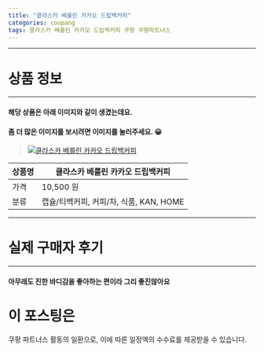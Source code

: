 ```yaml
---
title: "클라스카 베를린 카카오 드립백커피"
categories: coupang
tags: 클라스카 베를린 카카오 드립백커피 쿠팡 쿠팡파트너스
---
```

---

# 상품 정보

---

#### 해당 상품은 아래 이미지와 같이 생겼는데요. 
#### 좀 더 많은 이미지를 보시려면 이미지를 눌러주세요. 😀
> [![클라스카 베를린 카카오 드립백커피](https://static.coupangcdn.com/image/retail/images/2021/04/29/13/7/92ae5224-9e8a-4259-bc1a-cdb7b846b288.jpg)](https://link.coupang.com/re/AFFSDP?lptag=AF4416228&subid=AF4416228&pageKey=5469900940&itemId=8401177923&vendorItemId=75688905498&traceid=V0-113-7ec1bdb379342384)

상품명 | 클라스카 베를린 카카오 드립백커피
-------|-------
가격 | 10,500 원
분류 | 캡슐/티백커피, 커피/차, 식품, KAN, HOME

---

# 실제 구매자 후기

---


####    아무래도 진한 바디감을 좋아하는 편이라 그리 좋진않아요
    



# 이 포스팅은
쿠팡 파트너스 활동의 일환으로, 이에 따른 일정액의 수수료를 제공받을 수 있습니다.